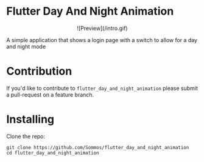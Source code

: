 # Flutter Day And Night Animation 

<p align="center">
    ![Preview](/intro.gif)
</p>

A simple application that shows a login page with a switch to allow for a day and night mode

# Contribution 

If you'd like to contribute to `flutter_day_and_night_animation` please submit a pull-request on a feature branch.

# Installing

Clone the repo:

    git clone https://github.com/Sommos/flutter_day_and_night_animation
    cd flutter_day_and_night_animation